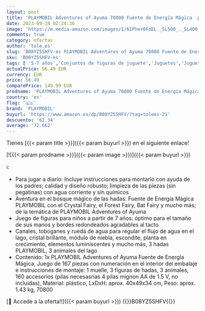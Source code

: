 ```yaml
---
layout: post
title: 'PLAYMOBIL Adventures of Ayuma 70800 Fuente de Energía Mágica  para Jugar con el Agua  con Función de Luz y Niebla  A Partir de 7 Años'
date: 2023-09-10 02:24:36
image: 'https://m.media-amazon.com/images/I/61Phe+0FoEL._SL500_._SL400_.jpg'
comments: true
category: ofertas
author: 'tole.es'
slug: 'B08YZ5SHFV-es PLAYMOBIL Adventures of Ayuma 70800 Fuente de Energía...'
sku: 'B08YZ5SHFV-es'
tags: [ '5-7 años','Conjuntos de figuras de juguete','Juguetes','Juguetes y juegos','Muñecos y figuras','Self Service','Special Features Stores','playmobil','🇪🇸', ]
actualPrice: 56.49 EUR
currency: EUR
price: 56.49
comparePrice: 149.99 EUR
prodname: 'PLAYMOBIL Adventures of Ayuma 70800 Fuente de Energía Mágica  para Jugar con el Agua  con Función de Luz y Niebla  A Partir de 7 Años'
country: 'es'
flag: '🇪🇸'
brand: 'PLAYMOBIL'
buyurl: 'https://www.amazon.es/dp/B08YZ5SHFV/?tag=tolees-21'
descuento: '62.34'
average: '72.662'
---
```


Tienes [{{< param title >}}]({{< param buyurl >}}) en el siguiente enlace!

[![{{< param prodname >}}]({{< param image >}})]({{< param buyurl >}})

ℹ️:

- Para jugar a diario: Incluye instrucciones para montarlo con ayuda de los padres; calidad y diseño robusto; limpieza de las piezas (sin pegatinas) con agua corriente y sin químicos
- Aventura en el bosque mágico de las hadas: Fuente de Energía Mágica PLAYMOBIL con el Crystal Fairy, el Forest Fairy, Bat Fairy y mucho más; de la temática de PLAYMOBIL Adventures of Ayuma
- Juego de figuras para niños a partir de 7 años: óptimo para el tamaño de sus manos y bordes redondeados agradables al tacto
- Canales, toboganes y rueda de agua para regular el flujo de agua en el lago, cristal brillante, módulo de niebla, escondite, planta en crecimiento, elementos luminiscentes y mucho más, 3 hadas PLAYMOBIL, 3 animales del lago
- Contenido: 1x PLAYMOBIL Adventures of Ayuma Fuente de Energía Mágica, Juego de 167 piezas con numeración en el interior del embalaje e instrucciones de montaje: 1 muelle, 3 figuras de hadas, 3 animales, 160 accesorios (pilas necesasrias 4 pilas mignon AA de 1.5 V, no incluidas), Material: plástico, LxDxH: aprox. 40x49x34 cm, Peso: aprox. 1.43 kg, 70800

[🛒 Accede a la oferta!!]({{< param buyurl >}})
{{<world>}}B08YZ5SHFV{{</world>}}
